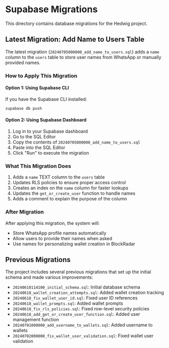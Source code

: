 # Supabase Migrations

This directory contains database migrations for the Hedwig project.

## Latest Migration: Add Name to Users Table

The latest migration (`20240705000000_add_name_to_users.sql`) adds a `name` column to the `users` table to store user names from WhatsApp or manually provided names.

### How to Apply This Migration

#### Option 1: Using Supabase CLI

If you have the Supabase CLI installed:

```bash
supabase db push
```

#### Option 2: Using Supabase Dashboard

1. Log in to your Supabase dashboard
2. Go to the SQL Editor
3. Copy the contents of `20240705000000_add_name_to_users.sql`
4. Paste into the SQL Editor
5. Click "Run" to execute the migration

### What This Migration Does

1. Adds a `name` TEXT column to the `users` table
2. Updates RLS policies to ensure proper access control
3. Creates an index on the `name` column for faster lookups
4. Updates the `get_or_create_user` function to handle names
5. Adds a comment to explain the purpose of the column

### After Migration

After applying this migration, the system will:
- Store WhatsApp profile names automatically
- Allow users to provide their names when asked
- Use names for personalizing wallet creation in BlockRadar

## Previous Migrations

The project includes several previous migrations that set up the initial schema and made various improvements:

- `20240610114100_initial_schema.sql`: Initial database schema
- `20240618_wallet_creation_attempts.sql`: Added wallet creation tracking
- `20240618_fix_wallet_user_id.sql`: Fixed user ID references
- `20240618_wallet_prompts.sql`: Added wallet prompts
- `20240618_fix_rls_policies.sql`: Fixed row-level security policies
- `20240618_add_get_or_create_user_function.sql`: Added user management function
- `20240701000000_add_username_to_wallets.sql`: Added username to wallets
- `20240702000000_fix_wallet_user_validation.sql`: Fixed wallet user validation 